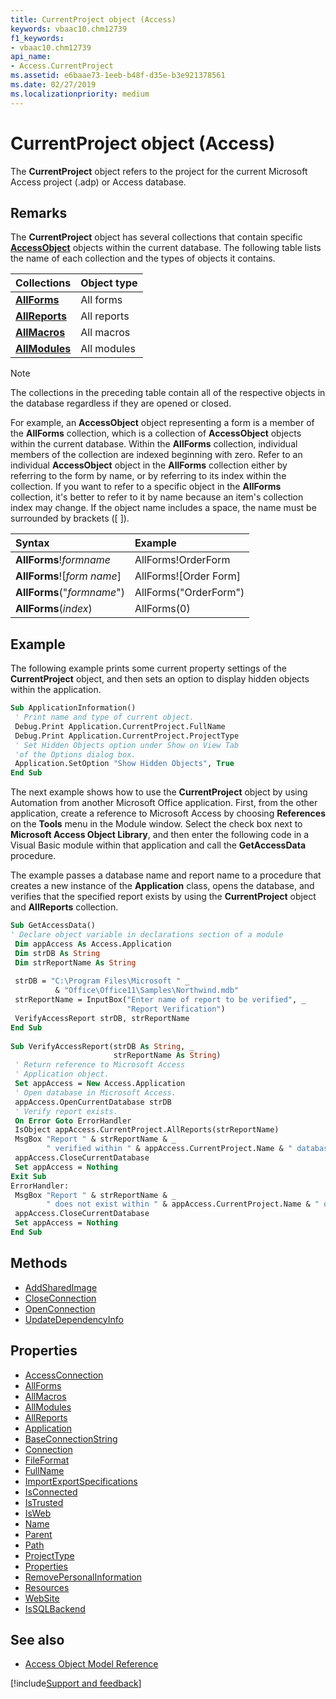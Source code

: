 ```yaml
---
title: CurrentProject object (Access)
keywords: vbaac10.chm12739
f1_keywords:
- vbaac10.chm12739
api_name:
- Access.CurrentProject
ms.assetid: e6baae73-1eeb-b48f-d35e-b3e921378561
ms.date: 02/27/2019
ms.localizationpriority: medium
---
```



# CurrentProject object (Access)

The **CurrentProject** object refers to the project for the current Microsoft Access project (.adp) or Access database.


## Remarks

The **CurrentProject** object has several collections that contain specific **[AccessObject](Access.AccessObject.md)** objects within the current database. The following table lists the name of each collection and the types of objects it contains.

|Collections|Object type|
|:-----|:-----|
|**[AllForms](Access.AllForms.md)**|All forms|
|**[AllReports](Access.AllReports.md)**|All reports|
|**[AllMacros](Access.allmacros.md)**|All macros|
|**[AllModules](Access.AllModules.md)**|All modules|

> [!NOTE] 
> The collections in the preceding table contain all of the respective objects in the database regardless if they are opened or closed.

For example, an **AccessObject** object representing a form is a member of the **AllForms** collection, which is a collection of **AccessObject** objects within the current database. Within the **AllForms** collection, individual members of the collection are indexed beginning with zero. Refer to an individual **AccessObject** object in the **AllForms** collection either by referring to the form by name, or by referring to its index within the collection. If you want to refer to a specific object in the **AllForms** collection, it's better to refer to it by name because an item's collection index may change. If the object name includes a space, the name must be surrounded by brackets ([ ]).

|Syntax|Example|
|:-----|:-----|
|**AllForms**!_formname_|AllForms!OrderForm|
|**AllForms**![_form name_]|AllForms![Order Form]|
|**AllForms**("_formname_")|AllForms("OrderForm")|
|**AllForms**(_index_)|AllForms(0)|

## Example

The following example prints some current property settings of the **CurrentProject** object, and then sets an option to display hidden objects within the application.

```vb
Sub ApplicationInformation() 
 ' Print name and type of current object. 
 Debug.Print Application.CurrentProject.FullName 
 Debug.Print Application.CurrentProject.ProjectType 
 ' Set Hidden Objects option under Show on View Tab 
 'of the Options dialog box. 
 Application.SetOption "Show Hidden Objects", True 
End Sub
```

The next example shows how to use the **CurrentProject** object by using Automation from another Microsoft Office application. First, from the other application, create a reference to Microsoft Access by choosing **References** on the **Tools** menu in the Module window. Select the check box next to **Microsoft Access Object Library**, and then enter the following code in a Visual Basic module within that application and call the **GetAccessData** procedure.

The example passes a database name and report name to a procedure that creates a new instance of the **Application** class, opens the database, and verifies that the specified report exists by using the **CurrentProject** object and **AllReports** collection.

```vb
Sub GetAccessData() 
' Declare object variable in declarations section of a module 
 Dim appAccess As Access.Application 
 Dim strDB As String 
 Dim strReportName As String 
 
 strDB = "C:\Program Files\Microsoft " _ 
          & "Office\Office11\Samples\Northwind.mdb" 
 strReportName = InputBox("Enter name of report to be verified", _ 
                          "Report Verification") 
 VerifyAccessReport strDB, strReportName 
End Sub 
 
Sub VerifyAccessReport(strDB As String, _ 
                       strReportName As String) 
 ' Return reference to Microsoft Access 
 ' Application object. 
 Set appAccess = New Access.Application 
 ' Open database in Microsoft Access. 
 appAccess.OpenCurrentDatabase strDB 
 ' Verify report exists. 
 On Error Goto ErrorHandler 
 IsObject appAccess.CurrentProject.AllReports(strReportName) 
 MsgBox "Report " & strReportName & _ 
        " verified within " & appAccess.CurrentProject.Name & " database."
 appAccess.CloseCurrentDatabase 
 Set appAccess = Nothing 
Exit Sub 
ErrorHandler: 
 MsgBox "Report " & strReportName & _ 
        " does not exist within " & appAccess.CurrentProject.Name & " database."
 appAccess.CloseCurrentDatabase 
 Set appAccess = Nothing 
End Sub
```


## Methods

- [AddSharedImage](Access.CurrentProject.AddSharedImage.md)
- [CloseConnection](Access.CurrentProject.CloseConnection.md)
- [OpenConnection](Access.CurrentProject.OpenConnection.md)
- [UpdateDependencyInfo](Access.CurrentProject.UpdateDependencyInfo.md)

## Properties

- [AccessConnection](Access.CurrentProject.AccessConnection.md)
- [AllForms](Access.CurrentProject.AllForms.md)
- [AllMacros](Access.CurrentProject.AllMacros.md)
- [AllModules](Access.CurrentProject.AllModules.md)
- [AllReports](Access.CurrentProject.AllReports.md)
- [Application](Access.CurrentProject.Application.md)
- [BaseConnectionString](Access.CurrentProject.BaseConnectionString.md)
- [Connection](Access.CurrentProject.Connection.md)
- [FileFormat](Access.CurrentProject.FileFormat.md)
- [FullName](Access.CurrentProject.FullName.md)
- [ImportExportSpecifications](Access.CurrentProject.ImportExportSpecifications.md)
- [IsConnected](Access.CurrentProject.IsConnected.md)
- [IsTrusted](Access.CurrentProject.IsTrusted.md)
- [IsWeb](Access.CurrentProject.IsWeb.md)
- [Name](Access.CurrentProject.Name.md)
- [Parent](Access.CurrentProject.Parent.md)
- [Path](Access.CurrentProject.Path.md)
- [ProjectType](Access.CurrentProject.ProjectType.md)
- [Properties](Access.CurrentProject.Properties.md)
- [RemovePersonalInformation](Access.CurrentProject.RemovePersonalInformation.md)
- [Resources](Access.CurrentProject.Resources.md)
- [WebSite](Access.CurrentProject.WebSite.md)
- [IsSQLBackend](overview/Access.md)

## See also

- [Access Object Model Reference](overview/Access/object-model.md)



[!include[Support and feedback](~/includes/feedback-boilerplate.md)]
